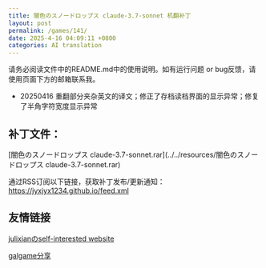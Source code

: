 ```yaml
---
title: 闇色のスノードロップス claude-3.7-sonnet 机翻补丁
layout: post
permalink: /games/141/
date: 2025-4-16 04:09:11 +0800
categories: AI translation
---
```



请务必阅读文件中的README.md中的使用说明。如有运行问题 or bug反馈，请使用页面下方的邮箱联系我。

- 20250416 重翻部分夹杂英文的译文；修正了存档读档界面的显示异常；修复了半角字符宽度显示异常

## 补丁文件：

[闇色のスノードロップス claude-3.7-sonnet.rar](../../resources/闇色のスノードロップス claude-3.7-sonnet.rar)

 

通过RSS订阅以下链接，获取补丁发布/更新通知：https://jyxjyx1234.github.io/feed.xml

## 友情链接

[julixianのself-interested website](https://julixian-siw.worldsystem.top/) 

[galgame分享](https://t.me/galgpt)